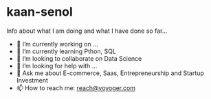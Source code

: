 # kaan-senol
Info about what I am doing and what I have done so far...

- 🔭 I’m currently working on …
- 🌱 I’m currently learning Pthon, SQL
- 👯 I’m looking to collaborate on Data Science
- 🤔 I’m looking for help with …
- 💬 Ask me about E-commerce, Saas, Entrepreneurship and Startup Investment
- 📫 How to reach me: reach@voyoger.com

